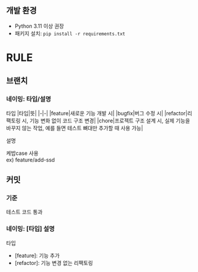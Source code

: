## 개발 환경
- Python 3.11 이상 권장
- 패키지 설치: `pip install -r requirements.txt`

# RULE
## 브랜치
### 네이밍: 타입/설명
타입
|타입|뜻|
|-|-|
|feature|새로운 기능 개발 시|
|bugfix|버그 수정 시|
|refactor|리팩토링 시, 기능 변화 없이 코드 구조 변경|
|chore|프로젝트 구조 설계 시, 실제 기능을 바꾸지 않는 작업, 예를 들면 테스트 뼈대만 추가할 때 사용 가능|

설명

케밥case 사용   
ex) feature/add-ssd
## 커밋
### 기준
테스트 코드 통과
### 네이밍: \[타입\] 설명
타입
* \[feature\]: 기능 추가
* \[refactor\]: 기능 변경 없는 리팩토링
